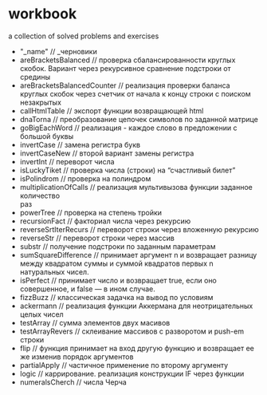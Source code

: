 # workbook
a collection of solved problems and exercises


* "_name"                                           // _черновики
* areBracketsBalanced                               // проверка сбалансированности круглых скобок. Вариант 
                                                     через рекурсивное сравнение подстроки от средины
* areBracketsBalancedCounter                        // реализация проверки баланса круглых скобок через счетчик
                                                     от начала к концу строки с поиском незакрытых
* callHtmlTable                                     // экспорт функции возвращающей html
* dnaTorna                                          // преобразование цепочек символов по заданной матрице
* goBigEachWord                                     // реализация  - каждое слово в предложении с большой 
                                                     буквы
* invertCase                                        // замена регистра букв
* invertCaseNew                                     // второй вариант замены регистра 
* invertInt                                         // переворот числа
* isLuckyTiket                                      // проверка числа (строки) на “счастливый билет”
* isPolindrom                                       // проверка на полиндром
* multiplicationOfCalls                             // реализация мультивызова функции заданное количество  
                                                     раз
* powerTree                                         // проверка на степень тройки
* recursionFact                                     // факториал числа через рекурсию
* reverseSrtIterRecurs                              // переворот строки через вложенную рекурсию
* reverseStr                                        // переворот строки через массив
* substr                                            // получение подстроки по заданным параметрам
* sumSquareDifference                               // принимает аргумент n и возвращает разницу между квадратом суммы и суммой квадратов 
                                                      первых n натуральных чисел.
* isPerfect                                         // принимает число и возвращает true, если оно совершенное, и false — в ином случае.
* fizzBuzz                                          // классическая задачка на вывод по условиям
* ackermann                                         // реализация функции Аккермана для неотрицательных целых чисел
* testArray                                         // сумма элементов двух масивов
* testArrayRevers                                   // склеивание массивов с разворотом и push-em строки
* flip                                              // функция принимает на вход другую функцию и возвращает ее же изменив порядок 
                                                       аргументов
* partialApply                                      // частичное применение по второму аргументу
* logic                                             // каррирование. реализация конструкции IF через функции
* numeralsCherch                                    // числа Черча

